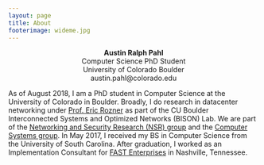 ```yaml
---
layout: page
title: About
footerimage: wideme.jpg
---
```


<p align="center"><b>Austin Ralph Pahl</b> <br/> Computer Science PhD Student <br/> University of Colorado Boulder <br/> austin.pahl@colorado.edu </p>

As of August 2018, I am a PhD student in Computer Science at the University of Colorado in Boulder. Broadly, I do research in datacenter networking under [Prof. Eric Rozner](http://ericrozner.com/) as part of the CU Boulder Interconnected Systems and Optimized Networks (BISON) Lab. We are part of the [Networking and Security Research (NSR) group](http://nsr.colorado.edu/) and the [Computer Systems group](https://systems.cs.colorado.edu/). In May 2017, I received my BS in Computer Science from the University of South Carolina. After graduation, I worked as an Implementation Consultant for [FAST Enterprises](https://www.fastenterprises.com/) in Nashville, Tennessee.

